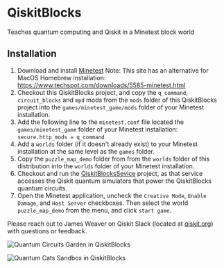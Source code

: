 # QiskitBlocks
Teaches quantum computing and Qiskit in a Minetest block world

## Installation
1. Download and install [Minetest](https://www.minetest.net/)
   Note: This site has an alternative for MacOS Homebrew installation: https://www.techspot.com/downloads/5585-minetest.html
1. Checkout this QiskitBlocks project, and copy the `q_command`, `circuit_blocks` and `mpd` mods from 
the `mods` folder of this QiskitBlocks project into the `games/minetest_game/mods` folder of your 
Minetest installation.
1. Add the following line to the `minetest.conf` file located the `games/minetest_game` folder of 
your Minetest installation: `secure.http_mods = q_command`
1. Add a `worlds` folder (if it doesn't already exist) to your Minetest installation at the same 
level as the `games` folder. 
1. Copy the `puzzle_map_demo` folder from from the `worlds` folder of this distribution into 
the `worlds` folder of your Minetest installation.
1. Checkout and run the [QiskitBlocksSevice](https://github.com/JavaFXpert/QiskitBlocksService) 
project, as that service accesses the Qiskit quantum simulators that power the QiskitBlocks quantum 
circuits.
1. Open the Minetest application, uncheck the `Creative Mode`, `Enable Damage`, and `Host Server` checkboxes. Then select the world `puzzle_map_demo` from the menu, and click `start game`.

Please reach out to James Weaver on Qiskit Slack (located at [qiskit.org](http://qiskit.org)) with questions or feedback.

![Quantum Circuits Garden in QiskitBlocks](https://github.com/JavaFXpert/QiskitBlocks/raw/master/quantum_circuits_garden.png)

![Quantum Cats Sandbox in QiskitBlocks](https://github.com/JavaFXpert/QiskitBlocks/raw/master/quantum_cats_sandbox.png)
